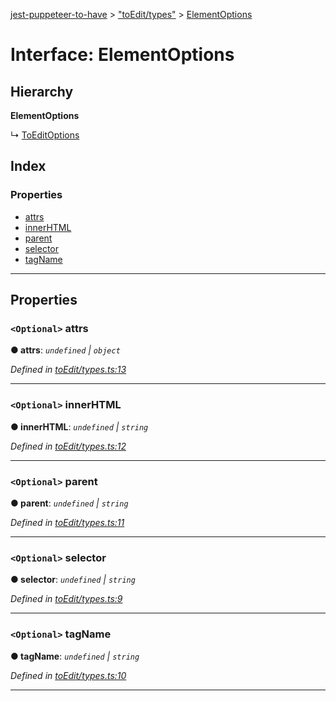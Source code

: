 [jest-puppeteer-to-have](../README.md) > ["toEdit/types"](../modules/_toedit_types_.md) > [ElementOptions](../interfaces/_toedit_types_.elementoptions.md)

# Interface: ElementOptions

## Hierarchy

**ElementOptions**

↳  [ToEditOptions](_toedit_types_.toeditoptions.md)

## Index

### Properties

* [attrs](_toedit_types_.elementoptions.md#attrs)
* [innerHTML](_toedit_types_.elementoptions.md#innerhtml)
* [parent](_toedit_types_.elementoptions.md#parent)
* [selector](_toedit_types_.elementoptions.md#selector)
* [tagName](_toedit_types_.elementoptions.md#tagname)

---

## Properties

<a id="attrs"></a>

### `<Optional>` attrs

**● attrs**: *`undefined` \| `object`*

*Defined in [toEdit/types.ts:13](https://github.com/cancerberoSgx/jest-puppeteer-to-have/blob/a7ee247/src/toEdit/types.ts#L13)*

___
<a id="innerhtml"></a>

### `<Optional>` innerHTML

**● innerHTML**: *`undefined` \| `string`*

*Defined in [toEdit/types.ts:12](https://github.com/cancerberoSgx/jest-puppeteer-to-have/blob/a7ee247/src/toEdit/types.ts#L12)*

___
<a id="parent"></a>

### `<Optional>` parent

**● parent**: *`undefined` \| `string`*

*Defined in [toEdit/types.ts:11](https://github.com/cancerberoSgx/jest-puppeteer-to-have/blob/a7ee247/src/toEdit/types.ts#L11)*

___
<a id="selector"></a>

### `<Optional>` selector

**● selector**: *`undefined` \| `string`*

*Defined in [toEdit/types.ts:9](https://github.com/cancerberoSgx/jest-puppeteer-to-have/blob/a7ee247/src/toEdit/types.ts#L9)*

___
<a id="tagname"></a>

### `<Optional>` tagName

**● tagName**: *`undefined` \| `string`*

*Defined in [toEdit/types.ts:10](https://github.com/cancerberoSgx/jest-puppeteer-to-have/blob/a7ee247/src/toEdit/types.ts#L10)*

___

